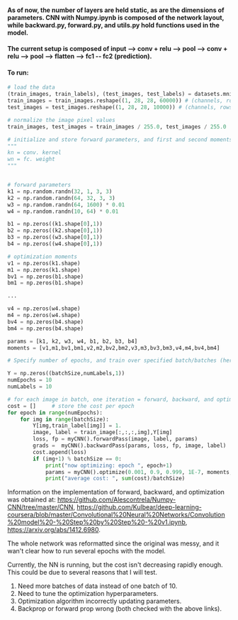 
#### As of now, the number of layers are held static, as are the dimensions of parameters. CNN with Numpy.ipynb is composed of the network layout, while backward.py, forward.py, and utils.py hold functions used in the model.

#### The current setup is composed of input --> conv + relu --> pool --> conv + relu --> pool --> flatten --> fc1 -- fc2 (prediction). 

#### To run:
```python
# load the data
(train_images, train_labels), (test_images, test_labels) = datasets.mnist.load_data()
train_images = train_images.reshape((1, 28, 28, 60000)) # (channels, rows, cols, imgs)
test_images = test_images.reshape((1, 28, 28, 10000)) # (channels, rows, cols, imgs)
```
```python
# normalize the image pixel values
train_images, test_images = train_images / 255.0, test_images / 255.0
```

```python
# initialize and store forward parameters, and first and second moments of gradient for optimization
"""
kn = conv. kernel
wn = fc. weight
"""


# forward parameters
k1 = np.random.randn(32, 1, 3, 3)
k2 = np.random.randn(64, 32, 3, 3)
w3 = np.random.randn(64, 1600) * 0.01
w4 = np.random.randn(10, 64) * 0.01

b1 = np.zeros((k1.shape[0],1))
b2 = np.zeros((k2.shape[0],1))
b3 = np.zeros((w3.shape[0],1))
b4 = np.zeros((w4.shape[0],1))

# optimization moments
v1 = np.zeros(k1.shape)
m1 = np.zeros(k1.shape)
bv1 = np.zeros(b1.shape)
bm1 = np.zeros(b1.shape)

...

v4 = np.zeros(w4.shape)
m4 = np.zeros(w4.shape)
bv4 = np.zeros(b4.shape)
bm4 = np.zeros(b4.shape)

params = [k1, k2, w3, w4, b1, b2, b3, b4]
moments = [v1,m1,bv1,bm1,v2,m2,bv2,bm2,v3,m3,bv3,bm3,v4,m4,bv4,bm4]
```

```python
# Specify number of epochs, and train over specified batch/batches (here I train over a single batch only)

Y = np.zeros((batchSize,numLabels,1))                                            # init array of one hot vector labels
numEpochs = 10
numLabels = 10                                                                   # numbers 0 - 9 

# for each image in batch, one iteration = forward, backward, and optimization
cost = []     # store the cost per epoch
for epoch in range(numEpochs):                                                                   
    for img in range(batchSize):
        Y[img,train_label[img]] = 1.                                             # one hot vector labels
        image, label = train_image[:,:,:,img],Y[img]                             # load the i-th example
        loss, fp = myCNN().forwardPass(image, label, params)                     # this returns the loss and forward pass
        grads =  myCNN().backwardPass(params, loss, fp, image, label)            # this returns the gradiets w.r.t the loss
        cost.append(loss)
        if (img+1) % batchSize == 0:                                             # every batchSize, optimize/print cost
            print("now optimizing: epoch ", epoch+1)
            params = myCNN().optimize(0.001, 0.9, 0.999, 1E-7, moments, grads, params, img, batchSize)
            print("average cost: ", sum(cost)/batchSize)
```

Information on the implementation of forward, backward, and optimization was obtained at: https://github.com/Alescontrela/Numpy-CNN/tree/master/CNN, https://github.com/Kulbear/deep-learning-coursera/blob/master/Convolutional%20Neural%20Networks/Convolution%20model%20-%20Step%20by%20Step%20-%20v1.ipynb, https://arxiv.org/abs/1412.6980.

The whole network was reformatted since the original was messy, and it wan't clear how to run several epochs with the model.

Currently, the NN is running, but the cost isn't decreasing rapidly enough. This could be due to several reasons that I will test.
1) Need more batches of data instead of one batch of 10.
2) Need to tune the optimization hyperparameters.
3) Optimization algorithm incorrectly updating parameters.
4) Backprop or forward prop wrong (both checked with the above links).